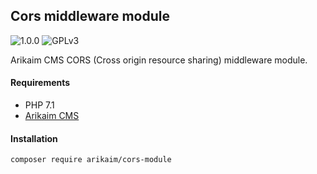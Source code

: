 ## Cors middleware module
![1.0.0](https://img.shields.io/github/release/arikaim/cors-module.svg)
![GPLv3](https://img.shields.io/badge/License-GPLv3-blue.svg)


Arikaim CMS CORS (Cross origin resource sharing) middleware module.


#### Requirements 
  * PHP 7.1
  * [Arikaim CMS](https://github.com/arikaim/arikaim)



#### Installation

```sh
composer require arikaim/cors-module
```